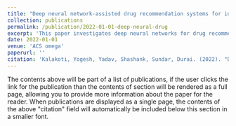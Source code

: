 ```yaml
---
title: "Deep neural network-assisted drug recommendation systems for identifying potential drug--target interactions"
collection: publications
permalink: /publication/2022-01-01-deep-neural-drug
excerpt: 'This paper investigates deep neural networks for drug recommendation by identifying drug-target interactions.'
date: 2022-01-01
venue: 'ACS omega'
paperurl: ''
citation: 'Kalakoti, Yogesh, Yadav, Shashank, Sundar, Durai. (2022). "Deep neural network-assisted drug recommendation systems for identifying potential drug--target interactions." <i>ACS omega</i>. 7(14), 12138-12146.'
---
```




The contents above will be part of a list of publications, if the user clicks the link for the publication than the contents of section will be rendered as a full page, allowing you to provide more information about the paper for the reader. When publications are displayed as a single page, the contents of the above "citation" field will automatically be included below this section in a smaller font.
